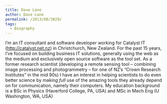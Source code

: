 ```yaml
---
title: Dave Lane
author: Dave Lane
permalink: /2013/08/3829/
tags:
  - Biography
---
```

I&#8217;m an IT consultant and software developer working for Catalyst IT (http://catalyst.net.nz) in Christchurch, New Zealand. For the past 15 years, I&#8217;ve focused on building business IT solutions, generally using the web as the medium and exclusively open source software as the tool set. As a former research scientist (developing a remote sensing tool &#8211; combining image processing and photogrammetry &#8211; for one of NZ&#8217;s &#8220;Crown Research Institutes&#8221; in the mid 90s) I have an interest in helping scientists to do even better science by making *full* use of the amazing tools they already depend on for communication, namely their computers. My education background is a BSc in Physics (Haverford College, PA, USA) and MSc in Mech Eng (U Washington, WA, USA)
